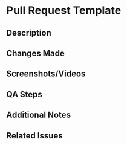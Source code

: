 # Pull Request Template

## Description
<!-- 
  *Provide a brief description of the changes introduced by this pull request. Include any relevant context or background information.
-->
## Changes Made
<!--
  *Detail the specific changes made in this pull request. This could include new features added, bugs fixed, code refactoring, etc.
-->
## Screenshots/Videos
<!--
  *If applicable, include screenshots or videos demonstrating the changes made. This could help reviewers better understand the visual impact of the changes.
-->
## QA Steps
<!--
  *If applicable, outline the steps to test the changes introduced by this pull request. Include any specific test cases, scenarios, or edge cases that need to be verified.
-->
## Additional Notes
<!--
  *Include any additional information, concerns, or questions you have about this pull request. This could include performance considerations, potential impact on other parts of the codebase, etc.
-->
## Related Issues
<!--
  *Link any related issues or tickets that are addressed by this pull request.
-->
